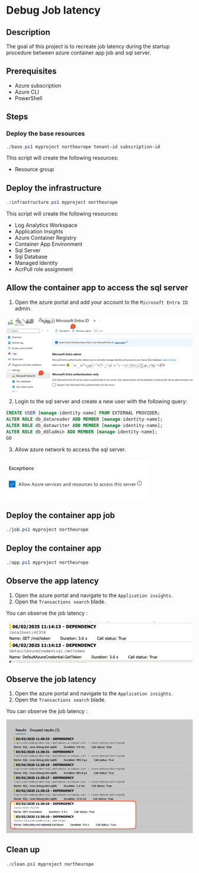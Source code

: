 # Debug Job latency

## Description

The goal of this project is to recreate job latency during the startup procedure between azure container app job and sql server.

## Prerequisites

- Azure subscription
- Azure CLI
- PowerShell

## Steps

### Deploy the base resources

```powershell
./base.ps1 myproject northeurope tenant-id subscription-id
```

This script will create the following resources:

- Resource group

## Deploy the infrastructure

```powershell
./infrastructure.ps1 myproject northeurope
```

This script will create the following resources:

- Log Analytics Workspace
- Application Insights
- Azure Container Registry
- Container App Environment
- Sql Server
- Sql Database
- Managed Identity
- AcrPull role assignment

## Allow the container app to access the sql server

1) Open the azure portal and add your account to the `Microsoft Entra ID` admin.

![Entra ID admin](./images/entra-id-admin.png)

2) Login to the sql server and create a new user with the following query:

```sql
CREATE USER [manage-identity-name] FROM EXTERNAL PROVIDER;
ALTER ROLE db_datareader ADD MEMBER [manage-identity-name];
ALTER ROLE db_datawriter ADD MEMBER [manage-identity-name];
ALTER ROLE db_ddladmin ADD MEMBER [manage-identity-name];
GO
```

3) Allow azure network to access the sql server.

![allow-network](./images/allow-network.png)

## Deploy the container app job

```powershell
./job.ps1 myproject northeurope
```

## Deploy the container app

```powershell
./app.ps1 myproject northeurope
```

## Observe the app latency

1) Open the azure portal and navigate to the `Application insights`.
2) Open the `Transactions search` blade.

You can observe the job latency :

![Latency](./images/latency-app-insight.png)

## Observe the job latency

1) Open the azure portal and navigate to the `Application insights`.
2) Open the `Transactions search` blade.

You can observe the job latency :

![Latency](./images/latency-app-job-insight.png)

## Clean up

```powershell
./clean.ps1 myproject northeurope
```
